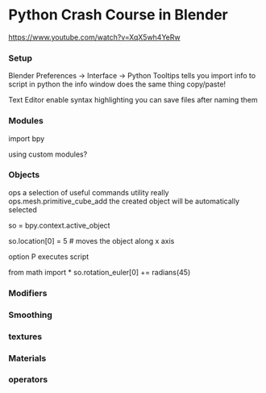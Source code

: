 # Python Crash Course in Blender
https://www.youtube.com/watch?v=XqX5wh4YeRw

### Setup

Blender Preferences -> Interface -> Python Tooltips
tells you import info to script in python
the info window does the same thing
copy/paste!

Text Editor
enable syntax highlighting
you can save files after naming them

### Modules

import bpy

using custom modules?

### Objects

ops
a selection of useful commands
utility really
ops.mesh.primitive_cube_add
the created object will be automatically selected

so = bpy.context.active_object

so.location[0] = 5 # moves the object along x axis

option P executes script

from math import *
so.rotation_euler[0] += radians(45)

### Modifiers

### Smoothing

### textures

### Materials

### operators

